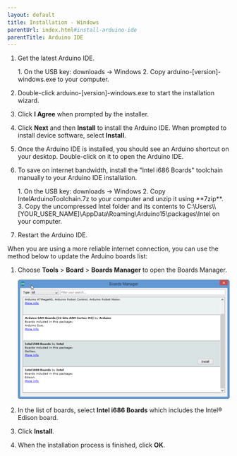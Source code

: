 ```yaml
---
layout: default
title: Installation - Windows
parentUrl: index.html#install-arduino-ide
parentTitle: Arduino IDE
---
```


1. Get the latest Arduino IDE.

    <div class="callout goto" markdown="1">
    1. On the USB key: <span class="icon folder">downloads</span> → <span class="icon folder">Windows</span>
    2. Copy <span class="icon file">arduino-[version]-windows.exe</span> to your computer.
    </div>

2. Double-click <span class="icon file">arduino-[version]-windows.exe</span> to start the installation wizard.

3. Click **I Agree** when prompted by the installer.

4. Click **Next** and then **Install** to install the Arduino IDE.  When prompted to install device software, select **Install**.

5. Once the Arduino IDE is installed, you should see an Arduino shortcut on your desktop. Double-click on it to open the Arduino IDE.

6. To save on internet bandwidth, install the "Intel i686 Boards" toolchain manually to your Arduino IDE installation.

    <div class="callout goto" markdown="1">
    1. On the USB key: <span class="icon folder">downloads</span> → <span class="icon folder">Windows</span>
    2. Copy <span class="icon file">IntelArduinoToolchain.7z</span> to your computer and unzip it using **7zip**.
    3. Copy the uncompressed <span class="icon folder">Intel</span> folder and its contents to <span class="icon folder">C:\Users\\[YOUR_USER_NAME]\AppData\Roaming\Arduino15\packages\Intel</span> on your computer.
    </div>

7. Restart the Arduino IDE.

<div class="callout info" markdown="1">
When you are using a more reliable internet connection, you can use the method below to update the Arduino boards list:

1. Choose **Tools** > **Board** > **Boards Manager** to open the Boards Manager.
  
    ![Boards Manager - Windows](images/BoardMan-Win.png)

2. In the list of boards, select **Intel i686 Boards** which includes the Intel® Edison board.

3. Click **Install**.

4. When the installation process is finished, click **OK**.
</div>
